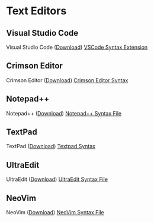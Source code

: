 # Text Editors

## Visual Studio Code

Visual Studio Code ([Download](https://code.visualstudio.com/?wt.mc_id=vscom_downloads))
[VSCode Syntax Extension](vscode-syntax-file.md)

## Crimson Editor

Crimson Editor ([Download](http://www.crimsoneditor.com/))
[Crimson Editor Syntax](https://macroquest.org/phpBB3/viewtopic.php?f=3&t=3299)

## Notepad++

Notepad++ ([Download](https://notepad-plus-plus.org/))
[Notepad++ Syntax File](notepadplusplus-syntax-file.md)

## TextPad

TextPad ([Download](https://www.textpad.com/home))
[Textpad Syntax](https://macroquest.org/phpBB3/viewtopic.php?t=879)

## UltraEdit

UltraEdit ([Download](https://www.ultraedit.com/))
[UltraEdit Syntax File](ultraedit-syntax-file.md)

## NeoVim

NeoVim ([Download](https://neovim.io/))
[NeoVim Syntax File](nvim-syntax-file.md)
